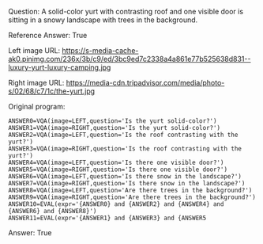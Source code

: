 Question: A solid-color yurt with contrasting roof and one visible door is sitting in a snowy landscape with trees in the background.

Reference Answer: True

Left image URL: https://s-media-cache-ak0.pinimg.com/236x/3b/c9/ed/3bc9ed7c2338a4a861e77b525638d831--luxury-yurt-luxury-camping.jpg

Right image URL: https://media-cdn.tripadvisor.com/media/photo-s/02/68/c7/1c/the-yurt.jpg

Original program:

```
ANSWER0=VQA(image=LEFT,question='Is the yurt solid-color?')
ANSWER1=VQA(image=RIGHT,question='Is the yurt solid-color?')
ANSWER2=VQA(image=LEFT,question='Is the roof contrasting with the yurt?')
ANSWER3=VQA(image=RIGHT,question='Is the roof contrasting with the yurt?')
ANSWER4=VQA(image=LEFT,question='Is there one visible door?')
ANSWER5=VQA(image=RIGHT,question='Is there one visible door?')
ANSWER6=VQA(image=LEFT,question='Is there snow in the landscape?')
ANSWER7=VQA(image=RIGHT,question='Is there snow in the landscape?')
ANSWER8=VQA(image=LEFT,question='Are there trees in the background?')
ANSWER9=VQA(image=RIGHT,question='Are there trees in the background?')
ANSWER10=EVAL(expr='{ANSWER0} and {ANSWER2} and {ANSWER4} and {ANSWER6} and {ANSWER8}')
ANSWER11=EVAL(expr='{ANSWER1} and {ANSWER3} and {ANSWER5
```
Answer: True

